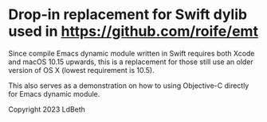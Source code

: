 # Drop-in replacement for Swift dylib used in https://github.com/roife/emt

Since compile Emacs dynamic module written in Swift requires both
Xcode and macOS 10.15 upwards, this is a replacement for those still
use an older version of OS X (lowest requirement is 10.5).

This also serves as a demonstration on how to using Objective-C
directly for Emacs dynamic module.

Copyright 2023 LdBeth
